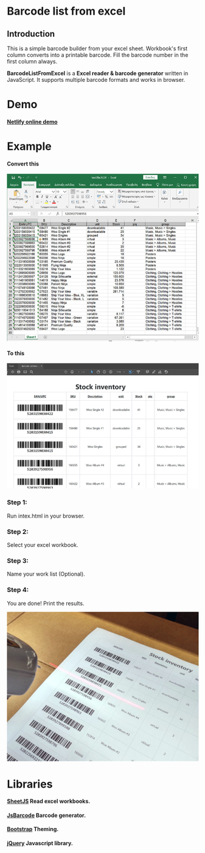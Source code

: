 # Barcode list from excel

Introduction
----
This is a simple barcode builder from your excel sheet. 
Workbook's first column converts into a printable barcode. Fill the barcode number in the first column always.

**BarcodeListFromExcel** is a **Excel reader & barcode generator** written in JavaScript. It supports multiple barcode formats and works in browser.

# Demo
#### [Netlify online demo](hhttps://barcodelistfromexcel.netlify.app/)
<!-- #### [CodePen Demo](http://codepen.io/lindell/pen/eZKBdO?editors=1010) -->

# Example
#### Convert this
![Excel sheet](/assets/images/image_1.jpg)

#### To this
![Excel sheet](/assets/images/image_4.jpg)

### Step 1:
Run intex.html in your browser.

### Step 2:
Select your excel workbook.

### Step 3:
Name your work list (Optional).

### Step 4:
You are done! Print the results.

![Excel sheet](/assets/images/image_5.jpg)

# Libraries

#### [SheetJS](https://github.com/SheetJS/sheetjs) Read excel workbooks.
#### [JsBarcode](https://github.com/lindell/JsBarcode) Barcode generator.
#### [Bootstrap](https://getbootstrap.com/) Theming.
#### [jQuery](https://jquery.com/) Javascript library.